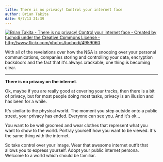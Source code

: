 ```yaml
---
title: There is no privacy! Control your internet face
author: Brian Takita
date: 9/7/13 21:39
---
```


<a href="/posts/no-privacy-control-your-internet-face/">
	<img
		src="http://briantakita.files.wordpress.com/2013/09/4959060_750beab5a4.jpg"
		alt="Brian Takita - There is no privacy! Control your internet face - Created by tuchodi under the Creative Commons License - http://www.flickr.com/photos/tuchodi/4959060"
	/>
</a>

With all of the revelations over how the NSA is snooping over your personal communications, companies storing and controlling your data, encryption backdoors and the fact that it's always crackable, one thing is becoming clear.

<hr class="more"/>

**There is no privacy on the internet**.

Ok, maybe if you are really good at covering your tracks, then there is a bit of privacy, but for most people doing most tasks, privacy is an illusion and has been for a while.

It's similar to the physical world. The moment you step outside onto a public street, your privacy has ended. Everyone can see you. And it's ok...

You want to be well groomed and wear clothes that represent what you want to show to the world. Portray yourself how you want to be viewed. It's the same thing with the internet.

So take control over your image. Wear that awesome internet outfit that allows you to express yourself. Adopt your public internet persona. Welcome to a world which should be familiar.
